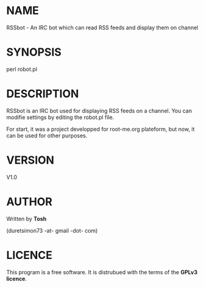 # NAME

RSSbot - An IRC bot which can read RSS feeds and display them on channel

# SYNOPSIS

perl robot.pl

# DESCRIPTION

RSSbot is an IRC bot used for displaying RSS feeds on a channel.
You can modifie settings by editing the robot.pl file.

For start, it was a project developped for root-me.org plateform, but
now, it can be used for other purposes.



# VERSION

V1.0

# AUTHOR

Written by __Tosh__

(duretsimon73 -at- gmail -dot- com)



# LICENCE

This program is a free software. 
It is distrubued with the terms of the __GPLv3 licence__.
